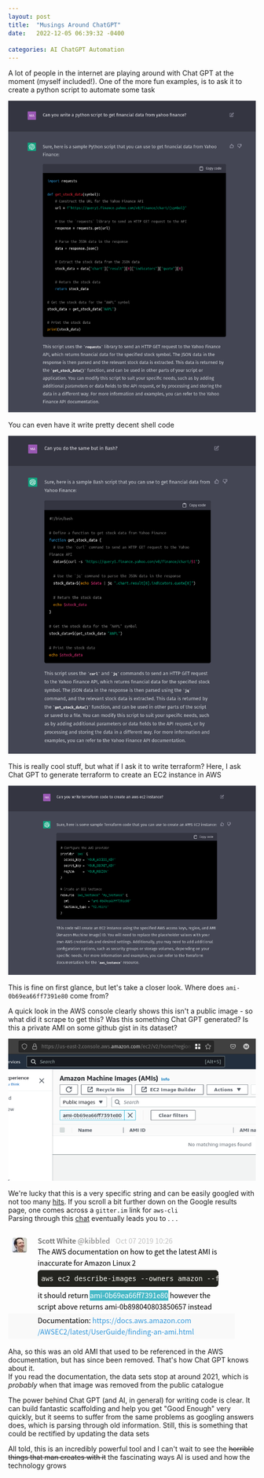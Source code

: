 ```yaml
---
layout: post
title:  "Musings Around ChatGPT"
date:   2022-12-05 06:39:32 -0400

categories: AI ChatGPT Automation
---
```


A lot of people in the internet are playing around with Chat GPT at the moment (myself included!). One of the more fun examples, is to ask it to create a python script to automate some task

![Chat GPT generating a python script to get financial data](/assets/chat-gpt-python-script.png)

You can even have it write pretty decent shell code

![Same script as above but in Bash](/assets/chap-gpt3-shell-code.png)

This is really cool stuff, but what if I ask it to write terraform?
Here, I ask Chat GPT to generate terraform to create an EC2 instance in AWS

![Request chat gpt to create an EC2 instance in terraform](/assets/chat-gpt3-terraform-ec2-instance.png)

This is fine on first glance, but let's take a closer look. Where does `ami-0b69ea66ff7391e80` come from?

A quick look in the AWS console clearly shows this isn't a public image - so what did it scrape to get this?
Was this something Chat GPT generated? Is this a private AMI on some github gist in its dataset?

![AWS AMI console](/assets/personal-aws-acct-ami.png)

We're lucky that this is a very specific string and can be easily googled with not too many [hits](https://www.google.com/search?q=%22ami-0b69ea66ff7391e80%22&source=hp&ei=C4mOY5XpEcGl5NoP2I60CA&iflsig=AJiK0e8AAAAAY46XGzuZUMRkrsQUsLmhru9R-Me5XtQ8&ved=0ahUKEwjVmoLV2uP7AhXBElkFHVgHDQEQ4dUDCAk&uact=5&oq=%22ami-0b69ea66ff7391e80%22&gs_lcp=Cgdnd3Mtd2l6EAMyBwgAEB4QogQyBQgAEKIEMgUIABCiBDIFCAAQogRQAFjECmDVDWgAcAB4AIABgAGIAY8CkgEDMi4xmAEAoAEBoAEC&sclient=gws-wiz).
If you scroll a bit further down on the Google results page, one comes across a `gitter.im` link for `aws-cli`    
Parsing through this [chat](https://gitter.im/aws/aws-cli?at=5d6fbde58a83ef34a318cedb) eventually leads you to . . .

![Comment that has the ami tag](/assets/aws-ami-doc.png)

Aha, so this was an old AMI that used to be referenced in the AWS documentation, but has since been removed. That's how Chat GPT knows about it.     
If you read the documentation, the data sets stop at around 2021, which is _probably_ when that image was removed from the public catalogue

The power behind Chat GPT (and AI, in general) for writing code is clear. It can build fantastic scaffolding and help you get "Good Enough" very quickly, but it seems to suffer from the same problems as googling answers does, which is parsing through old information. Still, this is something that could be rectified by updating the data sets

All told, this is an incredibly powerful tool and I can't wait to see the ~~horrible things that man creates with it~~ the fascinating ways AI is used and how the technology grows